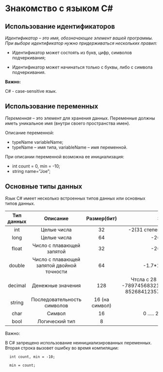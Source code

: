 # Знакомство с языком C#

## Использование идентификаторов

*Идентификатор – это имя, обозначающее элемент вашей программы. При выборе идентификатор нужно придерживаться нескольких правил:*

+ Идентификатор может состоять из букв, цифр, символов подчеркивания;

+ Идентификатор может начинаться только с буквы, либо с символа подчеркивания.

**Важно:**

C# - case-sensitive язык.

## Использование переменных
*Переменная* – это элемент для хранения данных. Переменные должны иметь уникальное имя (внутри своего пространства имен).

Описание переменной:

+ typeName variableName;
+ typeName – имя типа, variableName – имя переменной.

При описании переменной возможна ее инициализация:
+ int count = 0, min = -10;
+ string name=”Joe”;

## Основные типы данных

Язык C# имеет несколько встроенных типов данных или основных типов данных.

|Тип данных|Описание|Размер(бит)|Значение|
|:---:|:---:|:---:|:---:|
|int|Целые числа|32|-2(31 степени) ... 2(31степени)-1|
|long|Целые числа|64|-2(63 степени)|
|float|Число с плавающей <br> запятой|32|-2(31 степени)|
|double|Число с плавающей <br> запятой двойной точности|64|-1.7*10(308степени)|
|decimal|Денежные значения|128|Чтсла с 28 значащими цифрами <br> -7897456832145856549578546921... <br> 8526841235795403595448763254|
|string|Последовательность <br> символов|16 (на символ)||
|char|Символ|16|0 ..... 2(16степени -1)|
|bool|Логический тип|8|true, false|

Важно:

В C# запрещено использование неинициализированных переменных. Вторая строка вызовет ошибку во время компиляции:

      int count, min = -10;

      min = count;